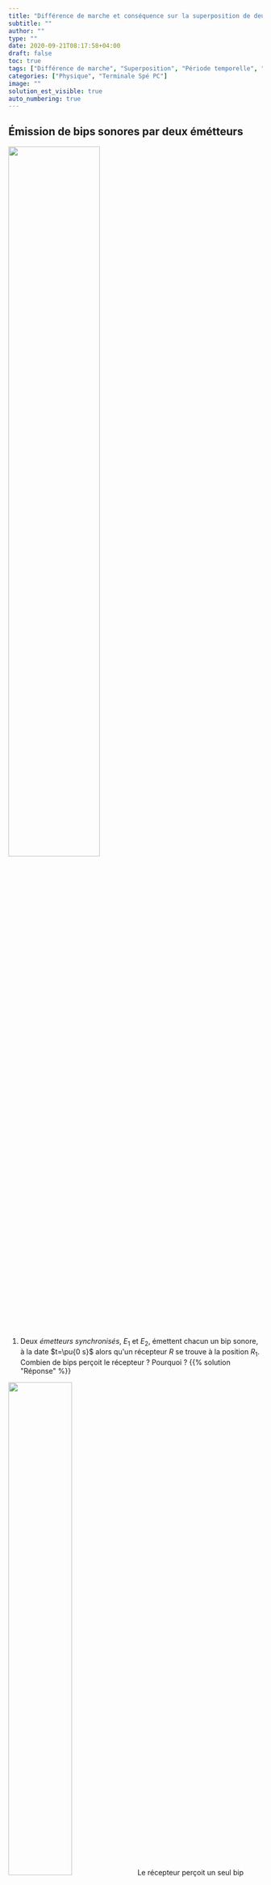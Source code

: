 ```yaml
---
title: "Différence de marche et conséquence sur la superposition de deux ondes synchrones"
subtitle: ""
author: ""
type: ""
date: 2020-09-21T08:17:58+04:00
draft: false
toc: true
tags: ["Différence de marche", "Superposition", "Période temporelle", "Longueur d'onde", "Retard", "Déphasage", "Ondes"]
categories: ["Physique", "Terminale Spé PC"]
image: ""
solution_est_visible: true
auto_numbering: true
---
```




## Émission de bips sonores par deux émétteurs

<img src="/terminales-pc/chap-2/chap-2-10-1.png" alt="" width="60%" />

1. Deux *émetteurs synchronisés*, $E_1$ et $E_2$, émettent chacun un bip sonore, à la date $t=\pu{0 s}$ alors qu'un récepteur $R$ se trouve à la position $R_1$.  
Combien de bips perçoit le récepteur&nbsp;? Pourquoi&nbsp;?
{{% solution "Réponse" %}}
<img src="/terminales-pc/chap-2/chap-2-10-2.png" alt="" width="50%" />
Le récepteur perçoit un seul bip puisque les deux signaux doivent parcourir la même distance à la même vitesse (car ils se propagent dans le même milieu) et arrivent donc à la même date.
{{% /solution %}}

2. On place cette fois le récepteur à la position $R_2$.
Que perçoit le récepteur dans ce cas&nbsp;? Pourquoi&nbsp;?
{{% solution "Réponse" %}}
<img src="/terminales-pc/chap-2/chap-2-10-2.png" alt="" width="50%" />
Le signal issu de l'émetteur $E_1$ doit parcourir une plus petite distance que le signal issu de l'émetteur $E_2$ (ces signaux se propagent avec la même célérité puisqu'ils sont dans le même milieu).  
Le récepteur perçoit donc deux signaux&nbsp;: celui issu de $E_1$ puis celui issu de $E_2$.
{{% /solution %}}

3. Si on note $t_1$ la date à laquelle le récepteur positionné en $R_2$ reçoit le signal issu de $E_1$ et $t_2$ la date à laquelle ce même récepteur reçoit le signal issu de $E_2$, établir l'expression du **retard $\tau$ avec lequel le deuxième signal arrive par rapport au premier**.
{{% solution "Réponse" %}}
Puisque les deux signaux ont quitté les émetteurs à la même date, $\tau = t_2 - t_1$.
{{% /solution %}}

4. Exprimer le retard précédent en fonction de la célérité $v$ des ondes, la distance $E_1R_2$ et la distance $E_2R_2$.
{{% solution "Réponse" %}}

- Le premier signal parcourt la distance $E_1R_2$ à la célérité $v$, donc $t_1 = \dfrac{E_1R_2}{v}$.
- Le second signal parcourt la distance $E_2R_2$ à la célérité $v$, donc $t_2 = \dfrac{E_2R_2}{v}$.
- On en déduit que $\tau = \dfrac{E_2R_2}{v} - \dfrac{E_1R_2}{v} = \dfrac{E_2R_2 - E_1R_2}{v}$.
{{% /solution %}}

> On appelle **différence de marche** $\delta$ en un point $M$ quelconque de l'espace *la différence entre les distances parcourues par deux ondes, depuis leur lieu d'émission jusqu'à ce point*.

5. Exprimer le retard $\tau$, au point $R_2$, du signal issu de $E_2$ par rapport au signal issu de $E_1$ en fonction de la différence de marche.
{{% solution "Réponse" %}}

- La différence de marche $\delta$ est la différence entre les distances parcourues par les signaux issus de $E_2$ et de $E_1$ jusqu'au point $R_2$, donc $\delta = E_2R_2 - E_1R_2$.
- On en déduit que $\tau = \dfrac{\delta}{v}$.
{{% /solution %}}

#### En conclusion

{{% note tip %}}

- On appelle **différence de marche** $\delta$ en un point $M$ quelconque de l'espace *la différence entre les distances parcourues par deux ondes, depuis leur lieu d'émission jusqu'à ce point*.
- Le retard en un point d'une des deux ondes par rapport à l'autre peut alors s'écrire $$ \tau = \dfrac{\delta}{v} $$ où $v$ est la célérité de l'onde.
{{% /note %}}

{{% note warning %}}

- La différence de marche **dépend de la géométrie du montage**. *Son expression doit être déterminée par analyse du montage*.
- $\delta$ est une grandeur algébrique mais on a tendance à privilégier sa valeur absolue lors de l'analyse des problèmes.
{{% /note %}}

## Émission de deux sinusoïdales de même fréquence

<img src="/terminales-pc/chap-2/chap-2-10-3.png" alt="" width="60%" />

Les deux émetteurs $E_1$ et $E_2$ émettent maintenant deux ondes sinusoïdales de **même fréquence** $f$.  
On déplace le récepteur $R$ selon l'axe $(x'x)$ et on observe le résultat de la superposition des ondes.
En utilisant le programme à cette adresse&nbsp;: {{< remote "Simulation" "https://repl.it/@dlatreyte/sommeondes" >}} on a mis en évidence les quatres situations ci-dessous

Pour chacune d'elles,

1. Déterminer le retard $\tau$ de l'onde 2 par rapport à l'onde 1, en fonction de la période temporelle $T$.
2. En déduire la différence de marche de l'onde 2 par rapport à l'onde 1, **en fonction de la longueur d'onde** $\lambda$.
3. Donner les caractéristiques de la superposition (addition) des deux ondes.

#### Situation 1

<img src="/terminales-pc/chap-2/chap-2-10-4.png" alt="" width="90%" />
{{% solution "Réponse" %}}

1. Le décalage dans le temps entre l'onde 1 et 2 est&nbsp;: $\Delta t = 0 + p T$ où $p$ est un entier nul ou positif. **Les deux ondes sont en phase**.  

2. La différence de marche est donc $\delta = p \lambda$. L'onde 2 a parcouru une distance, en plus ou en moins par rapport à l'onde 1, égale à un multiple entier de $\lambda$.

3. L'amplitude de la somme des élongations est égale à la somme des amplitudes des deux ondes.
{{% /solution %}}

#### Situation 2

<img src="/terminales-pc/chap-2/chap-2-10-5.png" alt="" width="90%" />
{{% solution "Réponse" %}}

1. Le décalage dans le temps entre l'onde 1 et 2 est&nbsp;: $\Delta t = T/4 + p T = (4p + 1) T/4 $ où $p$ est un entier nul ou positif. **Les deux ondes ne sont plus en phase**.
2. La différence de marche est donc $\delta = (4p + 1) \lambda / 4$.
3. L'amplitude de la somme des élongations n'est pas égale à la somme des amplitudes des deux ondes.
{{% /solution %}}

#### Situation 3

<img src="/terminales-pc/chap-2/chap-2-10-6.png" alt="" width="90%" />
{{% solution "Réponse" %}}

1. Le décalage dans le temps entre l'onde 1 et 2 est&nbsp;: $\Delta t = T/2 + p T = (2p + 1) T/2 $ où $p$ est un entier nul ou positif. **Les deux ondes sont en opposition de phase**.
2. La différence de marche est donc $\delta = (2p + 1) \lambda / 2$. L'onde 2 a parcouru une distance, en plus ou en moins par rapport à l'onde 1, égale à un multiple impair de fois $\lambda / 2$.
3. L'amplitude de la somme des élongations est nulle.
{{% /solution %}}

#### Situation 4

<img src="/terminales-pc/chap-2/chap-2-10-7.png" alt="" width="90%" />
{{% solution "Réponse" %}}

1. Le décalage dans le temps entre l'onde 1 et 2 est&nbsp;: $\Delta t = 3T/4 + p T = (4p + 3) T/4 $ où $p$ est un entier nul ou positif. **Les deux ondes ne sont pas en phase**.
2. La différence de marche est donc $\delta = (4p + 3) \lambda / 4$.
3. L'amplitude de la somme des élongations n'est égale à la somme des amplitudes des deux ondes.

Cette situation est identique à la deuxième.
{{% /solution %}}

{{% note tip %}}
En régime sinusoïdal, *le retard d’une onde par rapport à une autre se traduit par un **déphasage**.*
{{% /note %}}

## Application&nbsp;: superposition d'ondes sinusoïdales de même fréquence à la surface de l'eau

Le programme accessible à cette adresse {{< remote "Simulation" "https://repl.it/@dlatreyte/sommeondessurfaceeau" >}} simule la propagation d'ondes sinusoïdales, créées par deux sources vibrant à la même fréquence $f$, à la surface de l'eau.

1. Expliquer la forme de la surface de l'eau.
{{% solution "Réponse" %}}
<img src="/terminales-pc/chap-2/chap-2-10-8.png" alt="" width="50%" />

Si on consulte la légende à droite de la simulation, on se rend compte que certaines zones, à la surface de l'eau ont une élongation (élévation au dessus ou en dessous de l'eau nulle). À cet endroit, la superposition des ondes conduit à une élongation nulle, on peut donc en conclure que pour tous ces points la différence de marche $\delta = S_2M - S_1M$est égale à un multiple entier de la longueur d'onde des ondes synchrones.
{{% /solution %}}

2. Repérer les lignes, dans le code Python, où les distance $S_1M$ et $S_2M$ sont calculées.
{{% solution "Réponse" %}}

- Ligne 23 : `r1 = np.sqrt((X - x1)**2 + (Y - y1)**2)` ;
- Ligne 24 : `r2 = np.sqrt((X - x2)**2 + (Y - y2)**2)`.
{{% /solution %}}

3. Repérer la ligne, dans le code Python, qui calcule la superposition des deux ondes en chaque point de l'espace.
{{% solution "Réponse" %}}

- Ligne 26 : `return a0 * np.sin(k * r1) + a0 * np.sin(k * r2)`.
{{% /solution %}}
